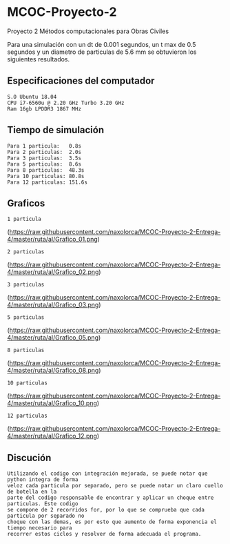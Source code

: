 # MCOC-Proyecto-2
Proyecto 2 Métodos computacionales para Obras Civiles

Para una simulación con un dt de 0.001 segundos, un t max de 0.5 segundos y un diametro de particulas de 5.6 mm se obtuvieron los siguientes resultados.

## Especificaciones del computador

	S.O Ubuntu 18.04
	CPU i7-6560u @ 2.20 GHz Turbo 3.20 GHz
	Ram 16gb LPDDR3 1867 MHz

## Tiempo de simulación

	Para 1 particula:   0.8s
	Para 2 particulas:  2.0s
	Para 3 particulas:  3.5s
	Para 5 particulas:  8.6s
	Para 8 particulas:  48.3s
	Para 10 particulas: 80.8s
	Para 12 particulas: 151.6s
	
## Graficos
	1 particula

(https://raw.githubusercontent.com/naxolorca/MCOC-Proyecto-2-Entrega-4/master/ruta/al/Grafico_01.png)

	2 particulas

(https://raw.githubusercontent.com/naxolorca/MCOC-Proyecto-2-Entrega-4/master/ruta/al/Grafico_02.png)

	3 particulas

(https://raw.githubusercontent.com/naxolorca/MCOC-Proyecto-2-Entrega-4/master/ruta/al/Grafico_03.png)

	5 particulas

(https://raw.githubusercontent.com/naxolorca/MCOC-Proyecto-2-Entrega-4/master/ruta/al/Grafico_05.png)

	8 particulas

(https://raw.githubusercontent.com/naxolorca/MCOC-Proyecto-2-Entrega-4/master/ruta/al/Grafico_08.png)

	10 particulas

(https://raw.githubusercontent.com/naxolorca/MCOC-Proyecto-2-Entrega-4/master/ruta/al/Grafico_10.png)

	12 particulas

(https://raw.githubusercontent.com/naxolorca/MCOC-Proyecto-2-Entrega-4/master/ruta/al/Grafico_12.png)

## Discución

	Utilizando el codigo con integración mejorada, se puede notar que python integra de forma 
	veloz cada particula por separado, pero se puede notar un claro cuello de botella en la 
	parte del codigo responsable de encontrar y aplicar un choque entre particulas. Este codigo 
	se compone de 2 recorridos for, por lo que se comprueba que cada particula por separado no 
	choque con las demas, es por esto que aumento de forma exponencia el tiempo necesario para
	recorrer estos ciclos y resolver de forma adecuada el programa.

